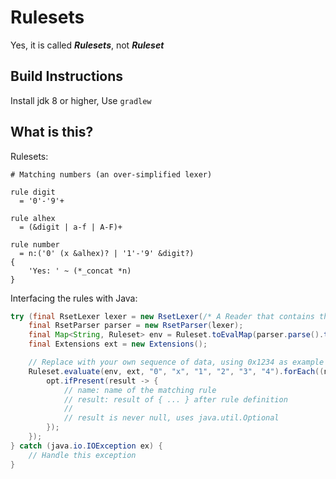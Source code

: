 # Rulesets

Yes, it is called _**Rulesets**_, not _**Ruleset**_

## Build Instructions

Install jdk 8 or higher, Use `gradlew`

## What is this?

Rulesets:

```
# Matching numbers (an over-simplified lexer)

rule digit
  = '0'-'9'+

rule alhex
  = (&digit | a-f | A-F)+

rule number
  = n:('0' (x &alhex)? | '1'-'9' &digit?)
{
    'Yes: ' ~ (*_concat *n)
}
```

Interfacing the rules with Java:

```java
try (final RsetLexer lexer = new RsetLexer(/* A Reader that contains the above code */)) {
    final RsetParser parser = new RsetParser(lexer);
    final Map<String, Ruleset> env = Ruleset.toEvalMap(parser.parse().toRulesetStream());
    final Extensions ext = new Extensions();

    // Replace with your own sequence of data, using 0x1234 as example
    Ruleset.evaluate(env, ext, "0", "x", "1", "2", "3", "4").forEach((name, opt) -> {
        opt.ifPresent(result -> {
            // name: name of the matching rule
            // result: result of { ... } after rule definition
            //
            // result is never null, uses java.util.Optional
        });
    });
} catch (java.io.IOException ex) {
    // Handle this exception
}
```
